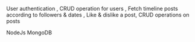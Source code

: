 User authentication ,
CRUD operation for users ,
Fetch timeline posts according to followers & dates ,
Like & dislike a post,
CRUD operations on posts

NodeJs
MongoDB
